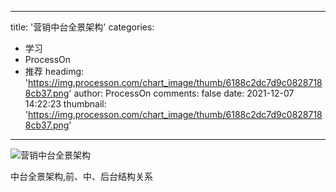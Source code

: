
---
title: '营销中台全景架构'
categories: 
 - 学习
 - ProcessOn
 - 推荐
headimg: 'https://img.processon.com/chart_image/thumb/6188c2dc7d9c08287188cb37.png'
author: ProcessOn
comments: false
date: 2021-12-07 14:22:23
thumbnail: 'https://img.processon.com/chart_image/thumb/6188c2dc7d9c08287188cb37.png'
---

<div>   
<img class="thumb" alt="营销中台全景架构" src="https://img.processon.com/chart_image/thumb/6188c2dc7d9c08287188cb37.png" referrerpolicy="no-referrer">
<p>中台全景架构,前、中、后台结构关系</p>  
</div>
            
